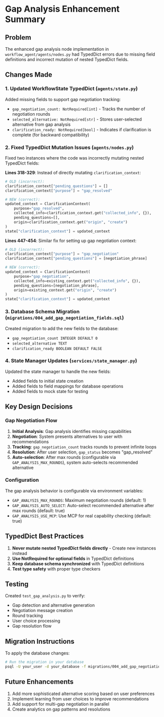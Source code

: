 # Gap Analysis Enhancement Summary

## Problem
The enhanced gap analysis node implementation in `workflow_agent/agents/nodes.py` had TypedDict errors due to missing field definitions and incorrect mutation of nested TypedDict fields.

## Changes Made

### 1. Updated WorkflowState TypedDict (`agents/state.py`)
Added missing fields to support gap negotiation tracking:
- `gap_negotiation_count: NotRequired[int]` - Tracks the number of negotiation rounds
- `selected_alternative: NotRequired[str]` - Stores user-selected alternative from gap analysis
- `clarification_ready: NotRequired[bool]` - Indicates if clarification is complete (for backward compatibility)

### 2. Fixed TypedDict Mutation Issues (`agents/nodes.py`)
Fixed two instances where the code was incorrectly mutating nested TypedDict fields:

**Lines 318-329**: Instead of directly mutating `clarification_context`:
```python
# OLD (incorrect):
clarification_context["pending_questions"] = []
clarification_context["purpose"] = "gap_resolved"

# NEW (correct):
updated_context = ClarificationContext(
    purpose="gap_resolved",
    collected_info=clarification_context.get("collected_info", {}),
    pending_questions=[],
    origin=clarification_context.get("origin", "create")
)
state["clarification_context"] = updated_context
```

**Lines 447-454**: Similar fix for setting up gap negotiation context:
```python
# OLD (incorrect):
clarification_context["purpose"] = "gap_negotiation"
clarification_context["pending_questions"] = [negotiation_phrase]

# NEW (correct):
updated_context = ClarificationContext(
    purpose="gap_negotiation",
    collected_info=existing_context.get("collected_info", {}),
    pending_questions=[negotiation_phrase],
    origin=existing_context.get("origin", "create")
)
state["clarification_context"] = updated_context
```

### 3. Database Schema Migration (`migrations/004_add_gap_negotiation_fields.sql`)
Created migration to add the new fields to the database:
- `gap_negotiation_count INTEGER DEFAULT 0`
- `selected_alternative TEXT`
- `clarification_ready BOOLEAN DEFAULT FALSE`

### 4. State Manager Updates (`services/state_manager.py`)
Updated the state manager to handle the new fields:
- Added fields to initial state creation
- Added fields to field mappings for database operations
- Added fields to mock state for testing

## Key Design Decisions

### Gap Negotiation Flow
1. **Initial Analysis**: Gap analysis identifies missing capabilities
2. **Negotiation**: System presents alternatives to user with recommendations
3. **Tracking**: `gap_negotiation_count` tracks rounds to prevent infinite loops
4. **Resolution**: After user selection, `gap_status` becomes "gap_resolved"
5. **Auto-selection**: After max rounds (configurable via `GAP_ANALYSIS_MAX_ROUNDS`), system auto-selects recommended alternative

### Configuration
The gap analysis behavior is configurable via environment variables:
- `GAP_ANALYSIS_MAX_ROUNDS`: Maximum negotiation rounds (default: 1)
- `GAP_ANALYSIS_AUTO_SELECT`: Auto-select recommended alternative after max rounds (default: true)
- `GAP_ANALYSIS_USE_MCP`: Use MCP for real capability checking (default: true)

## TypedDict Best Practices
1. **Never mutate nested TypedDict fields directly** - Create new instances instead
2. **Use NotRequired for optional fields** in TypedDict definitions
3. **Keep database schema synchronized** with TypedDict definitions
4. **Test type safety** with proper type checkers

## Testing
Created `test_gap_analysis.py` to verify:
- Gap detection and alternative generation
- Negotiation message creation
- Round tracking
- User choice processing
- Gap resolution flow

## Migration Instructions
To apply the database changes:
```bash
# Run the migration in your database
psql -U your_user -d your_database -f migrations/004_add_gap_negotiation_fields.sql
```

## Future Enhancements
1. Add more sophisticated alternative scoring based on user preferences
2. Implement learning from user choices to improve recommendations
3. Add support for multi-gap negotiation in parallel
4. Create analytics on gap patterns and resolutions